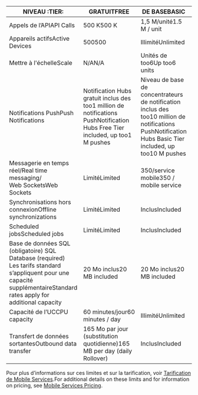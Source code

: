 
| <span data-ttu-id="57f7b-101">NIVEAU :</span><span class="sxs-lookup"><span data-stu-id="57f7b-101">TIER:</span></span> | <span data-ttu-id="57f7b-102">GRATUIT</span><span class="sxs-lookup"><span data-stu-id="57f7b-102">FREE</span></span> | <span data-ttu-id="57f7b-103">DE BASE</span><span class="sxs-lookup"><span data-stu-id="57f7b-103">BASIC</span></span> | <span data-ttu-id="57f7b-104">STANDARD</span><span class="sxs-lookup"><span data-stu-id="57f7b-104">STANDARD</span></span> |
| --- | --- | --- | --- |
| <span data-ttu-id="57f7b-105">Appels de l’API</span><span class="sxs-lookup"><span data-stu-id="57f7b-105">API Calls</span></span> |<span data-ttu-id="57f7b-106">500 K</span><span class="sxs-lookup"><span data-stu-id="57f7b-106">500 K</span></span> |<span data-ttu-id="57f7b-107">1,5 M/unité</span><span class="sxs-lookup"><span data-stu-id="57f7b-107">1.5 M / unit</span></span> |<span data-ttu-id="57f7b-108">15 M/unité</span><span class="sxs-lookup"><span data-stu-id="57f7b-108">15 M / unit</span></span> |
| <span data-ttu-id="57f7b-109">Appareils actifs</span><span class="sxs-lookup"><span data-stu-id="57f7b-109">Active Devices</span></span> |<span data-ttu-id="57f7b-110">500</span><span class="sxs-lookup"><span data-stu-id="57f7b-110">500</span></span> |<span data-ttu-id="57f7b-111">Illimité</span><span class="sxs-lookup"><span data-stu-id="57f7b-111">Unlimited</span></span> |<span data-ttu-id="57f7b-112">Illimité</span><span class="sxs-lookup"><span data-stu-id="57f7b-112">Unlimited</span></span> |
| <span data-ttu-id="57f7b-113">Mettre à l'échelle</span><span class="sxs-lookup"><span data-stu-id="57f7b-113">Scale</span></span> |<span data-ttu-id="57f7b-114">N/A</span><span class="sxs-lookup"><span data-stu-id="57f7b-114">N/A</span></span> |<span data-ttu-id="57f7b-115">Unités de too6</span><span class="sxs-lookup"><span data-stu-id="57f7b-115">Up too6 units</span></span> |<span data-ttu-id="57f7b-116">Nombre illimité d’unités</span><span class="sxs-lookup"><span data-stu-id="57f7b-116">Unlimited units</span></span> |
| <span data-ttu-id="57f7b-117">Notifications Push</span><span class="sxs-lookup"><span data-stu-id="57f7b-117">Push Notifications</span></span> |<span data-ttu-id="57f7b-118">Notification Hubs gratuit inclus des too1 million de notifications Push</span><span class="sxs-lookup"><span data-stu-id="57f7b-118">Notification Hubs Free Tier included, up too1 M pushes</span></span> |<span data-ttu-id="57f7b-119">Niveau de base de concentrateurs de notification inclus des too10 million de notifications Push</span><span class="sxs-lookup"><span data-stu-id="57f7b-119">Notification Hubs Basic Tier included, up too10 M pushes</span></span> |<span data-ttu-id="57f7b-120">Niveau Standard de notification Hubs inclus des too10 million de notifications Push</span><span class="sxs-lookup"><span data-stu-id="57f7b-120">Notification Hubs Standard Tier included, up too10 M pushes</span></span> |
| <span data-ttu-id="57f7b-121">Messagerie en temps réel/</span><span class="sxs-lookup"><span data-stu-id="57f7b-121">Real time messaging/</span></span><br/><span data-ttu-id="57f7b-122">Web Sockets</span><span class="sxs-lookup"><span data-stu-id="57f7b-122">Web Sockets</span></span> |<span data-ttu-id="57f7b-123">Limité</span><span class="sxs-lookup"><span data-stu-id="57f7b-123">Limited</span></span> |<span data-ttu-id="57f7b-124">350/service mobile</span><span class="sxs-lookup"><span data-stu-id="57f7b-124">350 / mobile service</span></span> |<span data-ttu-id="57f7b-125">Illimité</span><span class="sxs-lookup"><span data-stu-id="57f7b-125">Unlimited</span></span> |
| <span data-ttu-id="57f7b-126">Synchronisations hors connexion</span><span class="sxs-lookup"><span data-stu-id="57f7b-126">Offline synchronizations</span></span> |<span data-ttu-id="57f7b-127">Limité</span><span class="sxs-lookup"><span data-stu-id="57f7b-127">Limited</span></span> |<span data-ttu-id="57f7b-128">Inclus</span><span class="sxs-lookup"><span data-stu-id="57f7b-128">Included</span></span> |<span data-ttu-id="57f7b-129">Inclus</span><span class="sxs-lookup"><span data-stu-id="57f7b-129">Included</span></span> |
| <span data-ttu-id="57f7b-130">Scheduled jobs</span><span class="sxs-lookup"><span data-stu-id="57f7b-130">Scheduled jobs</span></span> |<span data-ttu-id="57f7b-131">Limité</span><span class="sxs-lookup"><span data-stu-id="57f7b-131">Limited</span></span> |<span data-ttu-id="57f7b-132">Inclus</span><span class="sxs-lookup"><span data-stu-id="57f7b-132">Included</span></span> |<span data-ttu-id="57f7b-133">Inclus</span><span class="sxs-lookup"><span data-stu-id="57f7b-133">Included</span></span> |
| <span data-ttu-id="57f7b-134">Base de données SQL (obligatoire) </span><span class="sxs-lookup"><span data-stu-id="57f7b-134">SQL Database (required)</span></span> <br/><span data-ttu-id="57f7b-135">Les tarifs standard s’appliquent pour une capacité supplémentaire</span><span class="sxs-lookup"><span data-stu-id="57f7b-135">Standard rates apply for additional capacity</span></span> |<span data-ttu-id="57f7b-136">20 Mo inclus</span><span class="sxs-lookup"><span data-stu-id="57f7b-136">20 MB included</span></span> |<span data-ttu-id="57f7b-137">20 Mo inclus</span><span class="sxs-lookup"><span data-stu-id="57f7b-137">20 MB included</span></span> |<span data-ttu-id="57f7b-138">20 Mo inclus</span><span class="sxs-lookup"><span data-stu-id="57f7b-138">20 MB included</span></span> |
| <span data-ttu-id="57f7b-139">Capacité de l’UC</span><span class="sxs-lookup"><span data-stu-id="57f7b-139">CPU capacity</span></span> |<span data-ttu-id="57f7b-140">60 minutes/jour</span><span class="sxs-lookup"><span data-stu-id="57f7b-140">60 minutes / day</span></span> |<span data-ttu-id="57f7b-141">Illimité</span><span class="sxs-lookup"><span data-stu-id="57f7b-141">Unlimited</span></span> |<span data-ttu-id="57f7b-142">Illimité</span><span class="sxs-lookup"><span data-stu-id="57f7b-142">Unlimited</span></span> |
| <span data-ttu-id="57f7b-143">Transfert de données sortantes</span><span class="sxs-lookup"><span data-stu-id="57f7b-143">Outbound data transfer</span></span> |<span data-ttu-id="57f7b-144">165 Mo par jour (substitution quotidienne)</span><span class="sxs-lookup"><span data-stu-id="57f7b-144">165 MB per day (daily Rollover)</span></span> |<span data-ttu-id="57f7b-145">Inclus</span><span class="sxs-lookup"><span data-stu-id="57f7b-145">Included</span></span> |<span data-ttu-id="57f7b-146">Inclus</span><span class="sxs-lookup"><span data-stu-id="57f7b-146">Included</span></span> |

<span data-ttu-id="57f7b-147">Pour plus d’informations sur ces limites et sur la tarification, voir [Tarification de Mobile Services](https://azure.microsoft.com/pricing/details/mobile-services/).</span><span class="sxs-lookup"><span data-stu-id="57f7b-147">For additional details on these limits and for information on pricing, see [Mobile Services Pricing](https://azure.microsoft.com/pricing/details/mobile-services/).</span></span> 

